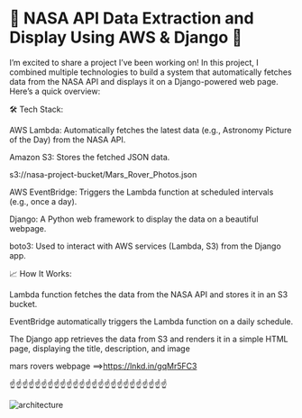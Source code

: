 # 🚀 NASA API Data Extraction and Display Using AWS & Django 🌌

I’m excited to share a project I’ve been working on! In this project, I combined multiple technologies to build a system that automatically fetches data from the NASA API and displays it on a Django-powered web page. Here’s a quick overview:


🛠️ Tech Stack:

AWS Lambda: Automatically fetches the latest data (e.g., Astronomy Picture of the Day) from the NASA API.

Amazon S3: Stores the fetched JSON data.

 s3://nasa-project-bucket/Mars_Rover_Photos.json

AWS EventBridge: Triggers the Lambda function at scheduled intervals (e.g., once a day).

Django: A Python web framework to display the data on a beautiful webpage.

boto3: Used to interact with AWS services (Lambda, S3) from the Django app.

📈 How It Works:

Lambda function fetches the data from the NASA API and stores it in an S3 bucket.

EventBridge automatically triggers the Lambda function on a daily schedule.

The Django app retrieves the data from S3 and renders it in a simple HTML page, displaying the title, description, and image

mars rovers webpage ==>https://lnkd.in/gqMr5FC3

☝️☝️☝️☝️☝️☝️☝️☝️☝️☝️☝️☝️☝️☝️☝️☝️☝️☝️☝️☝️☝️☝️☝️☝️☝️

![architecture](https://github.com/user-attachments/assets/79ffffd4-57c4-42c2-9ef3-43951f507a22)
